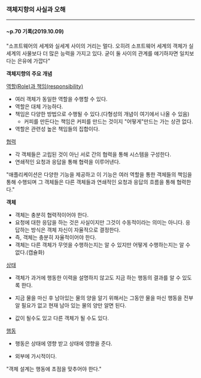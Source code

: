 ### 객체지향의 사실과 오해

---

#### ~p.70 기록(2019.10.09)

"소프트웨어의 세계와 실세계 사이의 거리는 멀다. 오히려 소프트웨어 세계의 객체가 실세계의 사물보다 더 많은 능력을 가지고 있다. 굳이 둘 사이의 관계를 얘기하자면 일치보다는 은유에 가깝다"



**객체지향의 주요 개념**

<u>역할(Role)과 책임(responsibility)</u>

- 여러 객체가 동일한 역할을 수행할 수 있다.
- 역할은 대체 가능하다.
- 책임은 다양한 방법으로 수행될 수 있다.(다형성의 개념이 여기에서 나올 수 있음)
  - 커피를 만든다는 책임은 커피를 만드는 것이지 "어떻게"만드는 가는 상관 없다.
- 역할은 관련성 높은 책임들의 집합이다.

<u>협력</u>

- 각 객체들은 고립된 것이 아닌 서로 간의 협력을 통해 시스템을 구성한다.
- 연쇄적인 요청과 응답을 통해 협력을 이루어낸다.



"애플리케이션은 다양한 기능을 제공하고 이 기능은 여러 역할을 통한 객체들의 책임을 통해 수행되며 그 객체들은 다른 객체들과 연쇄적인 요청과 응답의 흐름을 통해 협력한다."



**객체**

- 객체는 충분히 협력적이어야 한다.
- 요청에 대한 응답을 하는 것은 사실이지만 그것이 수동적이라는 의미는 아니다. 응답하는 방식은 객체 자신이 자율적으로 결정한다.
- 즉, 객체는 충분히 자율적이어야 한다.
- 객체는 다른 객체가 무엇을 수행하는지는 알 수 있지만 어떻게 수행하는지는 알 수 없다.(캡슐화)



<u>상태</u>

- 객체가 과거에 행동한 이력을 설명하지 않고도 지금 하는 행동의 결과를 알 수 있도록 한다.

- 지금 물을 마신 후 남아있는 물의 양을 알기 위해서는 그동안 물을 마신 행동을 전부 알 필요가 없고 현재 남아 있는 물의 양만 알면 된다.
- 값이 될수도 있고 다른 객체가 될 수도 있다.

<u>행동</u>

- 행동은 상태에 영향 받고 상태에 영향을 준다.

- 외부에 가시적이다. 



"객체 설계는 행동에 초점을 맞추어야 한다."